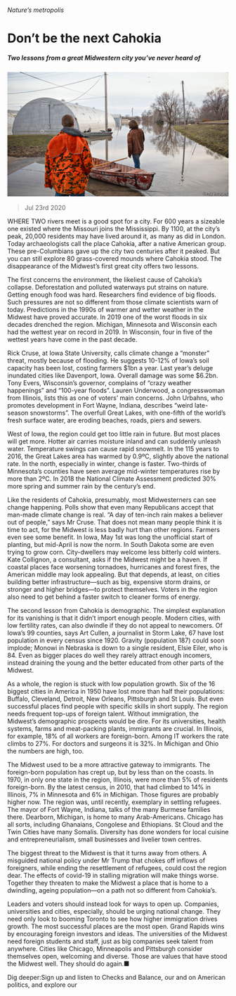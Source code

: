 ###### Nature’s metropolis

# Don’t be the next Cahokia 

##### Two lessons from a great Midwestern city you’ve never heard of 

![image](images/20200725_SRP023_0.jpg) 

> Jul 23rd 2020 

WHERE TWO rivers meet is a good spot for a city. For 600 years a sizeable one existed where the Missouri joins the Mississippi. By 1100, at the city’s peak, 20,000 residents may have lived around it, as many as did in London. Today archaeologists call the place Cahokia, after a native American group. These pre-Columbians gave up the city two centuries after it peaked. But you can still explore 80 grass-covered mounds where Cahokia stood. The disappearance of the Midwest’s first great city offers two lessons.

The first concerns the environment, the likeliest cause of Cahokia’s collapse. Deforestation and polluted waterways put strains on nature. Getting enough food was hard. Researchers find evidence of big floods. Such pressures are not so different from those climate scientists warn of today. Predictions in the 1990s of warmer and wetter weather in the Midwest have proved accurate. In 2019 one of the worst floods in six decades drenched the region. Michigan, Minnesota and Wisconsin each had the wettest year on record in 2019. In Wisconsin, four in five of the wettest years have come in the past decade.


Rick Cruse, at Iowa State University, calls climate change a “monster” threat, mostly because of flooding. He suggests 10-12% of Iowa’s soil capacity has been lost, costing farmers $1bn a year. Last year’s deluge inundated cities like Davenport, Iowa. Overall damage was some $6.2bn. Tony Evers, Wisconsin’s governor, complains of “crazy weather happenings” and “100-year floods”. Lauren Underwood, a congresswoman from Illinois, lists this as one of voters’ main concerns. John Urbahns, who promotes development in Fort Wayne, Indiana, describes “weird late-season snowstorms”. The overfull Great Lakes, with one-fifth of the world’s fresh surface water, are eroding beaches, roads, piers and sewers.

West of Iowa, the region could get too little rain in future. But most places will get more. Hotter air carries moisture inland and can suddenly unleash water. Temperature swings can cause rapid snowmelt. In the 115 years to 2016, the Great Lakes area has warmed by 0.9ºC, slightly above the national rate. In the north, especially in winter, change is faster. Two-thirds of Minnesota’s counties have seen average mid-winter temperatures rise by more than 2ºC. In 2018 the National Climate Assessment predicted 30% more spring and summer rain by the century’s end.

Like the residents of Cahokia, presumably, most Midwesterners can see change happening. Polls show that even many Republicans accept that man-made climate change is real. “A day of ten-inch rain makes a believer out of people,” says Mr Cruse. That does not mean many people think it is time to act, for the Midwest is less badly hurt than other regions. Farmers even see some benefit. In Iowa, May 1st was long the unofficial start of planting, but mid-April is now the norm. In South Dakota some are even trying to grow corn. City-dwellers may welcome less bitterly cold winters. Kate Collignon, a consultant, asks if the Midwest might be a haven. If coastal places face worsening tornadoes, hurricanes and forest fires, the American middle may look appealing. But that depends, at least, on cities building better infrastructure—such as big, expensive storm drains, or stronger and higher bridges—to protect themselves. Voters in the region also need to get behind a faster switch to cleaner forms of energy.

The second lesson from Cahokia is demographic. The simplest explanation for its vanishing is that it didn’t import enough people. Modern cities, with low fertility rates, can also dwindle if they do not appeal to newcomers. Of Iowa’s 99 counties, says Art Cullen, a journalist in Storm Lake, 67 have lost population in every census since 1920. Gravity (population 187) could soon implode; Monowi in Nebraska is down to a single resident, Elsie Eiler, who is 84. Even as bigger places do well they rarely attract enough incomers, instead draining the young and the better educated from other parts of the Midwest.

As a whole, the region is stuck with low population growth. Six of the 16 biggest cities in America in 1950 have lost more than half their populations: Buffalo, Cleveland, Detroit, New Orleans, Pittsburgh and St Louis. But even successful places find people with specific skills in short supply. The region needs frequent top-ups of foreign talent. Without immigration, the Midwest’s demographic prospects would be dire. For its universities, health systems, farms and meat-packing plants, immigrants are crucial. In Illinois, for example, 18% of all workers are foreign-born. Among IT workers the rate climbs to 27%. For doctors and surgeons it is 32%. In Michigan and Ohio the numbers are high, too.

The Midwest used to be a more attractive gateway to immigrants. The foreign-born population has crept up, but by less than on the coasts. In 1970, in only one state in the region, Illinois, were more than 5% of residents foreign-born. By the latest census, in 2010, that had climbed to 14% in Illinois, 7% in Minnesota and 6% in Michigan. Those figures are probably higher now. The region was, until recently, exemplary in settling refugees. The mayor of Fort Wayne, Indiana, talks of the many Burmese families there. Dearborn, Michigan, is home to many Arab-Americans. Chicago has all sorts, including Ghanaians, Congolese and Ethiopians. St Cloud and the Twin Cities have many Somalis. Diversity has done wonders for local cuisine and entrepreneurialism, small businesses and livelier town centres.

The biggest threat to the Midwest is that it turns away from others. A misguided national policy under Mr Trump that chokes off inflows of foreigners, while ending the resettlement of refugees, could cost the region dear. The effects of covid-19 in stalling migration will make things worse. Together they threaten to make the Midwest a place that is home to a dwindling, ageing population—on a path not so different from Cahokia’s.

Leaders and voters should instead look for ways to open up. Companies, universities and cities, especially, should be urging national change. They need only look to booming Toronto to see how higher immigration drives growth. The most successful places are the most open. Grand Rapids wins by encouraging foreign investors and ideas. The universities of the Midwest need foreign students and staff, just as big companies seek talent from anywhere. Cities like Chicago, Minneapolis and Pittsburgh consider themselves open, welcoming and diverse. Those are values that have stood the Midwest well. They should do again.■

Dig deeper:Sign up and listen to Checks and Balance, our  and  on American politics, and explore our 

